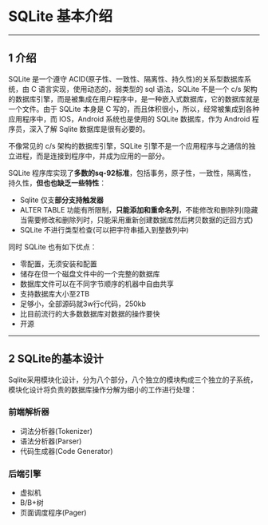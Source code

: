 # SQLite 基本介绍

---
## 1 介绍

SQLite 是一个遵守 ACID(原子性、一致性、隔离性、持久性)的关系型数据库系统，由 C 语言实现，使用动态的，弱类型的 sql 语法，SQLite 不是一个 c/s 架构的数据库引擎，而是被集成在用户程序中，是一种嵌入式数据库，它的数据库就是一个文件。由于 SQLite 本身是 C 写的，而且体积很小，所以，经常被集成到各种应用程序中，而 IOS，Android 系统也是使用的 SQLite 数据库，作为 Android 程序员，深入了解 Sqlite 数据库是很有必要的。

不像常见的 c/s 架构的数据库引擎，SQLite 引擎不是一个应用程序与之通信的独立进程，而是连接到程序中，并成为应用的一部分。

SQLite 程序库实现了**多数的sq-92标准**，包括事务，原子性，一致性，隔离性，持久性，**但也也缺乏一些特性**：

- Sqlite 仅支**部分支持触发器**
- ALTER TABLE 功能有所限制，**只能添加和重命名列**，不能修改和删除列(隐藏当需要修改和删除列时，只能采用重新创建数据库然后拷贝数据的迂回方式)
- SQLite 不进行类型检查(可以把字符串插入到整数列中)

同时 SQLite 也有如下优点：

- 零配置，无须安装和配置
- 储存在但一个磁盘文件中的一个完整的数据库
- 数据库文件可以在不同字节顺序的机器中自由共享
- 支持数据库大小至2TB
- 足够小，全部源码就3w行c代码，250kb
- 比目前流行的大多数数据库对数据的操作要快
- 开源


---
## 2 SQLite的基本设计

Sqlite采用模块化设计，分为八个部分，八个独立的模块构成三个独立的子系统，模块化设计将负责的数据库操作分解为细小的工作进行处理：

### 前端解析器

- 词法分析器(Tokenizer)
- 语法分析器(Parser)
- 代码生成器(Code Generator)

### 后端引擎

- 虚拟机
- B/B+树
- 页面调度程序(Pager)